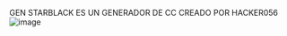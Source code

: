 GEN STARBLACK ES UN GENERADOR DE CC CREADO POR HACKER056
![image](https://github.com/user-attachments/assets/fe4a09e1-e72c-40a8-9a55-68910b100eeb)
